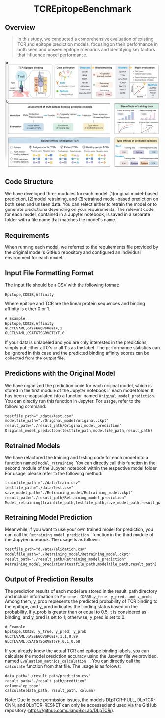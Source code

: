 <h1 align="center">
 TCREpitopeBenchmark
</h1>

## Overview
> In this study, we conducted a comprehensive evaluation of existing TCR and epitope prediction models, focusing on their performance in both seen and unseen epitope scenarios and identifying key factors that influence model performance.

<img width="1140" alt="截屏2024-08-08 下午2 18 18" src="fig/20240917-171310.jpeg">
	
## Code Structure
We have developed three modules for each model: (1)original model-based prediction, (2)model retraining, and (3)retrained model-based prediction on both seen and unseen data. You can select either to retrain the model or to generate predictions depending on your requirements. The relevant code for each model, contained in a Jupyter notebook, is saved in a separate folder with a file name that matches the model's name.



## Requirements
When running each model, we referred to the requirements file provided by the original model's GitHub repository and configured an individual environment for each model. 

## Input File Formatting Format

The input file should be a CSV with the following format:
```
Epitope,CDR3B,Affinity
```

Where epitope and TCR are the linear protein sequences and binding affinity is either 0 or 1.

```
# Example
Epitope,CDR3B,Affinity
GLCTLVAML,CASSEGQVSPGELF,1
GLCTLVAML,CSATGTSGRVETQYF,0
```

If your data is unlabeled and you are only interested in the predictions, simply put either all 0's or all 1's as the label. The performance statistics can be ignored in this case and the predicted binding affinity scores can be collected from the output file.

## Predictions with the Original Model
We have organized the prediction code for each original model, which is stored in the first module of the Jupyter notebook in each model folder. It has been encapsulated into a function named ```Original_model_prediction```. You can directly run this function in Jupyter. For usage, refer to the following command:

```
testfile_path="./data/test.csv"
modelfile_path="./Original_model/original.ckpt"
result_path="./result_path/Original_model_prediction"
Original_model_prediction(testfile_path,modelfile_path,result_path)
```

## Retrained Models 
We have refactored the training and testing code for each model into a function named ```Model_retraining```. You can directly call this function in the second module of the Jupyter notebook within the respective model folder. For usage, please refer to the following method:

```
trainfile_path ="./data/train.csv"
testfile_path="./data/test.csv"
save_model_path="./Retraining_model/Retraining_model.ckpt"
result_path="./result_path/Retraining_model_prediction"
Model_retraining(trainfile_path,testfile_path,save_model_path,result_path) 
```

## Retraining Model Prediction

Meanwhile, if you want to use your own trained model for prediction, you can call the ```Retraining_model_prediction ``` function in the third module of the Jupyter notebook. The usage is as follows:
```
testfile_path="d./ata/Validation.csv"
modelfile_path="./Retraining_model/Retraining_model.ckpt"
result_path="./result_path/Retraining_model_prediction"
Retraining_model_prediction(testfile_path,modelfile_path,result_path)
```

## Output of Prediction Results
The prediction results of each model are stored in the result_path directory and include information on ``` Epitope, CDR3B,y_true, y_pred, and y_prob ```. Among them, y_prob represents the predicted probability of TCR binding to the epitope, and y_pred indicates the binding status based on the probability. If y_prob is greater than or equal to 0.5, it is considered as binding, and y_pred is set to 1; otherwise, y_pred is set to 0.

``` 
# Example
Epitope,CDR3B, y_true, y_pred, y_prob
GLCTLVAML,CASSEGQVSPGELF,1,1,0.89
GLCTLVAML,CSATGTSGRVETQYF,0,1,0.68
```

If you already know the actual TCR and epitope binding labels, you can calculate the model prediction accuracy using the Jupyter file we provided, named ```Evaluation_metrics_calculation ``` . You can directly call the  ``` calculate ```  function from that file. The usage is as follows:
``` 
data_path="./result_path/predition.csv"
result_path="./result_path/predition"
column='epitope'
calculate(data_path, result_path, column)
```


Note: Due to code permission issues, the models DLpTCR-FULL, DLpTCR-CNN, and DLpTCR-RESNET can only be accessed and used via the GitHub repository (https://github.com/JiangBioLab/DLpTCR/).

